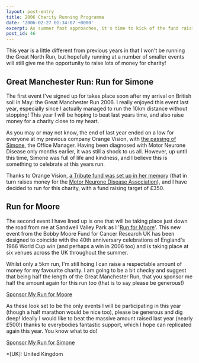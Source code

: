 ```yaml
---
layout: post-entry
title: 2006 Charity Running Programme
date: '2006-02-27 01:34:07 +0000'
excerpt: As summer fast approaches, it's time to kick of the fund raising efforts for the two charity running events I've signed up for this year.
post_id: 46
---
```

This year is a little different from previous years in that I won't be running the Great North Run, but hopefully running at a number of smaller events will still give me the opportunity to raise lots of money for charity!

## Great Manchester Run: Run for Simone
The first event I've signed up for takes place soon after my arrival on British soil in May: the Great Manchester Run 2006. I really enjoyed this event last year, especially since I actually managed to run the 10km distance without stopping! This year I will be hoping to beat last years time, and also raise money for a charity close to my heart.

As you may or may not know, the end of last year ended on a low for everyone at my previous company Orange Vision, with [the passing of Simone][1], the Office Manager. Having been diagnosed with Motor Neurone Disease only months earlier, it was still a shock to us all. However, up until this time, Simone was full of life and kindness, and I believe this is something to celebrate at this years run.

Thanks to Orange Vision, [a Tribute fund was set up in her memory][2] (that in turn raises money for the [Motor Neurone Disease Association][3]), and I have decided to run for this charity, with a fund raising target of £350.

## Run for Moore
The second event I have lined up is one that will be taking place just down the road from me at Sandwell Valley Park as I '[Run for Moore][4]'. This new event from the Bobby Moore Fund for Cancer Research UK has been designed to coincide with the 40th anniversary celebrations of England's 1966 World Cup win (and perhaps a win in 2006 too) and is taking place at six venues across the UK throughout the summer.

Whilst only a 5km run, I'm still hoing I can raise a respectable amount of money for my favourite charity.  I am going to be a bit checky and suggest that being half the length of the Great Manchester Run, that you sponsor me half the amount again for this run too (that is to say please be generous!)

[Sponsor My Run for Moore](http://www.justgiving.com/lloydyrunformoore/)

As these look set to be the only events I will be participating in this year (though a half marathon would be nice too), please be generous and dig deep! Ideally I would like to beat the massive amount raised last year (nearly £500!) thanks to everybodies fantastic support, which I hope can replicated again this year. You know what to do!

[Sponsor My Run for Simone](http://www.justgiving.com/lloydyrunforsimone/)

[1]: /2006/01/simone/
[2]: http://www.simonestuart.co.uk/
[3]: http://www.mndassociation.org/
[4]: http://www.cancerresearchuk.org/runformoore/

*[UK]: United Kingdom